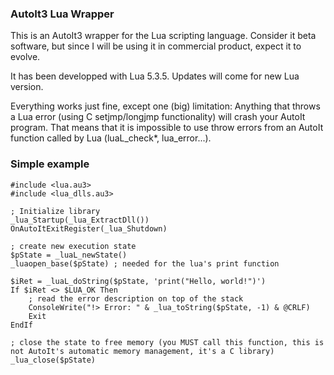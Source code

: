 ### AutoIt3 Lua Wrapper
This is an AutoIt3 wrapper for the Lua scripting language. Consider it beta software, but since I will be using it in commercial product, expect it to evolve.

It has been developped with Lua 5.3.5. Updates will come for new Lua version.

Everything works just fine, except one (big) limitation: Anything that throws a Lua error (using C setjmp/longjmp functionality) will crash your AutoIt program. That means that it is impossible to use throw errors from an AutoIt function called by Lua (luaL_check\*, lua_error...).

### Simple example
```
#include <lua.au3>
#include <lua_dlls.au3>

; Initialize library
_lua_Startup(_lua_ExtractDll())
OnAutoItExitRegister(_lua_Shutdown)

; create new execution state
$pState = _luaL_newState()
_luaopen_base($pState) ; needed for the lua's print function

$iRet = _luaL_doString($pState, 'print("Hello, world!")')
If $iRet <> $LUA_OK Then
	; read the error description on top of the stack
	ConsoleWrite("!> Error: " & _lua_toString($pState, -1) & @CRLF)
	Exit
EndIf

; close the state to free memory (you MUST call this function, this is not AutoIt's automatic memory management, it's a C library)
_lua_close($pState)
```